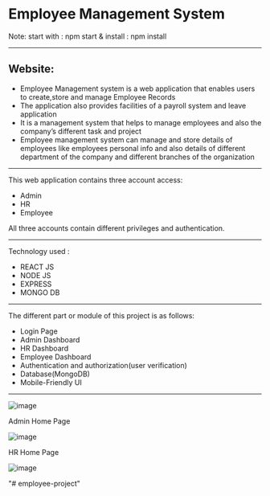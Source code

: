 # Employee Management System

Note: start with : npm start & install : npm install

-------------

Website: 
-------------

- Employee Management system is a web application that enables users to create,store and manage Employee Records
- The application also provides facilities of a payroll system and leave application
- It is a management system that helps to manage employees and also the company’s different task and project
- Employee management system can manage and store details of employees like employees personal info and also details of different department of the company and different branches of the organization

-------------

This web application contains three account access:
- Admin
- HR
- Employee

All three accounts contain different privileges and authentication.

-------------
Technology used :
- REACT JS
- NODE JS 
- EXPRESS
- MONGO DB

-------------

The different part or module of this project is as follows:
- Login Page
- Admin Dashboard
- HR Dashboard
- Employee Dashboard
- Authentication and authorization(user verification)
- Database(MongoDB)
- Mobile-Friendly UI

-------------
![image](https://user-images.githubusercontent.com/60690698/166950000-ede8ba88-af25-4e5d-9c70-3e3e000b6f84.png)

Admin Home Page

![image](https://user-images.githubusercontent.com/60690698/166950118-90f60a74-17e2-44db-bf5a-d0116c4c171f.png)

HR Home Page

![image](https://user-images.githubusercontent.com/60690698/166950222-d73df160-ef37-42b9-8377-174ae058eb28.png)


"# employee-project" 
